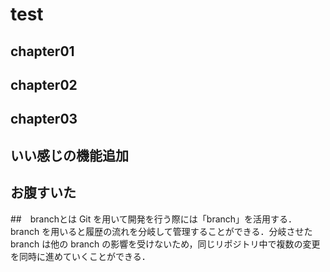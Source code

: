 
# test

## chapter01

## chapter02

## chapter03

## いい感じの機能追加

## お腹すいた

##　branchとは
Git を用いて開発を行う際には「branch」を活用する．
branch を用いると履歴の流れを分岐して管理することができる．分岐させた branch は他の branch の影響を受けないため，同じリポジトリ中で複数の変更を同時に進めていくことができる．